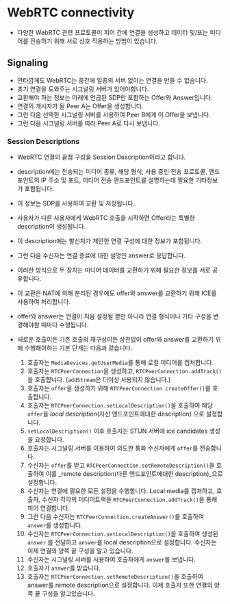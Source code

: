 # WebRTC connectivity
- 다양한 WebRTC 관련 프로토콜이 피어 간에 연결을 생성하고 데이터 및/또는 미디어를 전송하기 위해 서로 상호 작용하는 방법이 있습니다.

## Signaling
- 안타깝게도 WebRTC는 중간에 일종의 서버 없이는 연결을 만들 수 없습니다.
- 초기 연결을 도와주는 시그널링 서버가 있어야합니다.
- 교환해야 하는 정보는 아래에 언급된 SDP만 포함하는 Offer와 Answer입니다.
- 연결의 개시자가 될 Peer A는 Offer을 생성합니다.
- 그런 다음 선택한 시그널링 서버를 사용하여 Peer B에게 이 Offer을 보냅니다.
- 그런 다음 시그널링 서버를 따라 Peer A로 다시 보냅니다.

### Session Descriptions
- WebRTC 연결의 끝점 구성을 Session Description이라고 합니다.
- description에는 전송되는 미디어 종류, 해당 형식, 사용 중인 전송 프로토콜, 엔드포인트의 IP 주소 및 포트, 미디어 전송 엔드포인트를 설명하는데 필요한 기타정보가 포함됩니다.
- 이 정보는 SDP를 사용하여 교환 및 저장됩니다.
- 사용자가 다른 사용자에게 WebRTC 호출을 시작하면 Offer라는 특별한 description이 생성됩니다.
- 이 description에는 발신자가 제안한 연결 구성에 대한 정보가 포함됩니다.
- 그런 다음 수신자는 연결 종료에 대한 설명인 answer로 응답합니다.
- 이러한 방식으로 두 장치는 미디어 데이터를 교환하기 위해 필요한 정보를 서로 공유합니다.
- 이 교환은 NAT에 의해 분리된 경우에도 offer와 answer를 교환하기 위해 ICE를 사용하여 처리합니다.
- offer와 answer는 연결이 처음 설정될 뿐만 아니라 연결 형식이나 기타 구성을 변경해야할 때마다 수행됩니다.
- 새로운 호출이든 기존 호출의 재구성이든 상관없이 offer와 answer를 교환하기 위해 수행해야하는 기본 단계는 다음과 같습니다.

    1. 호출자는 `MediaDevices.getUserMedia`를 통해 로컬 미디어를 캡처합니다.
    2. 호출자는 `RTCPeerConnection`을 생성하고, `RTCPeerConnection.addTrack()`을 호출합니다. (`addStream`은 더이상 사용되지 않습니다.)
    3. 호출자는 `offer`을 생성하기 위해 `RTCPeerConnection.createOffer()`를 호출합니다.
    4. 호출자는 `RTCPeerConnection.setLocalDescription()`을 호출하여 해당 `offer`을 _local description_(자신 엔드포인트에대한 description) 으로 설정합니다.
    5. `setLocalDescription()` 이후 호출자는 STUN 서버에 ice candidates 생성을 요청합니다.
    6. 호출자는 시그널링 서버를 이용하여 의도한 통화 수신자에게 `offer`를 전송합니다.
    7. 수신자는 `offer`를 받고 `RTCPeerConnection.setRemoteDescription()`을 호출하여 이를 _remote description(다른 엔드포인트에대한 description)_으로 설정합니다.
    8. 수신자는 연결에 필요한 모든 설정을 수행합니다. Local media를 캡처하고, 호출자, 수신자 각각의 미디어트랙을 `RTCPeerConnection.addTrack()`을 통해 피어 연결합니다.
    9. 그런 다음 수신자는 `RTCPeerConnection.createAnswer()`를 호출하여 `answer`를 생성합니다.
    10. 수신자는 `RTCPeerConnection.setLocalDescription()`을 호출하여 생성된 `answer` 를 전달하고 `answer`를 local description으로 설정합니다. 수신자는 이제 연결의 양쪽 끝 구성을 알고 있습니다.
    11. 수신자는 시그널링 서버를 사용하여 호출자에게 `answer`를 보냅니다.
    12. 호출자가 `answer`를 받습니다.
    13. 호출자는 `RTCPeerConnection.setRemoteDescription()`을 호출하여 answer를 remote description으로 설정합니다. 이제 호출자 또한 연결의 양쪽 끝 구성을 알고있습니다.


